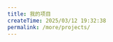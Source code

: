 ```yaml
---
title: 我的项目
createTime: 2025/03/12 19:32:38
permalink: /more/projects/
---
```


<CardGrid>
  <RepoCard repo="zhenghaoyang24/fonegp" />
  <RepoCard repo="zhenghaoyang24/vocabverse" />
  <RepoCard repo="zhenghaoyang24/you-todo" />
  <RepoCard repo="zhenghaoyang24/blueblue-words" />
  <RepoCard repo="zhenghaoyang24/webgames" />
  <RepoCard repo="zhenghaoyang24/english-vocabulary" />
  <RepoCard repo="zhenghaoyang24/filetree" />
  <RepoCard repo="zhenghaoyang24/reposhub" />
</CardGrid>
